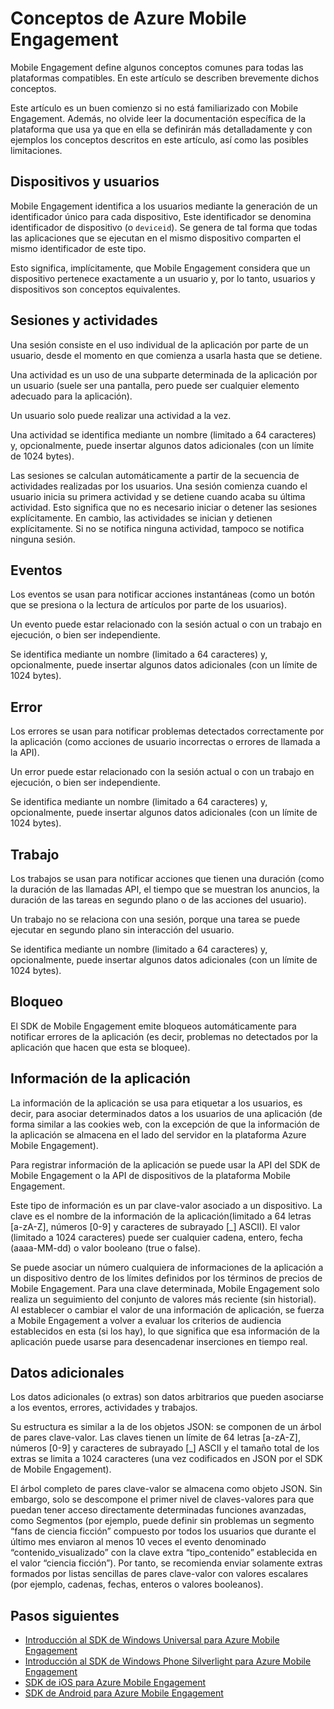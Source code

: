 <properties
	pageTitle="Conceptos de Mobile Engagement | Microsoft Azure"
	description="Conceptos de Azure Mobile Engagement"
	services="mobile-engagement"
	documentationCenter="mobile"
	authors="piyushjo"
	manager="dwrede"
	editor="" />

<tags
	ms.service="mobile-engagement"
	ms.workload="mobile"
	ms.tgt_pltfrm="mobile-android"
	ms.devlang="na"
	ms.topic="get-started-article"
	ms.date="08/19/2016"
	ms.author="piyushjo" />

# Conceptos de Azure Mobile Engagement

Mobile Engagement define algunos conceptos comunes para todas las plataformas compatibles. En este artículo se describen brevemente dichos conceptos.

Este artículo es un buen comienzo si no está familiarizado con Mobile Engagement. Además, no olvide leer la documentación específica de la plataforma que usa ya que en ella se definirán más detalladamente y con ejemplos los conceptos descritos en este artículo, así como las posibles limitaciones.

## Dispositivos y usuarios
Mobile Engagement identifica a los usuarios mediante la generación de un identificador único para cada dispositivo, Este identificador se denomina identificador de dispositivo (o `deviceid`). Se genera de tal forma que todas las aplicaciones que se ejecutan en el mismo dispositivo comparten el mismo identificador de este tipo.

Esto significa, implícitamente, que Mobile Engagement considera que un dispositivo pertenece exactamente a un usuario y, por lo tanto, usuarios y dispositivos son conceptos equivalentes.

## Sesiones y actividades
Una sesión consiste en el uso individual de la aplicación por parte de un usuario, desde el momento en que comienza a usarla hasta que se detiene.

Una actividad es un uso de una subparte determinada de la aplicación por un usuario (suele ser una pantalla, pero puede ser cualquier elemento adecuado para la aplicación).

Un usuario solo puede realizar una actividad a la vez.

Una actividad se identifica mediante un nombre (limitado a 64 caracteres) y, opcionalmente, puede insertar algunos datos adicionales (con un límite de 1024 bytes).

Las sesiones se calculan automáticamente a partir de la secuencia de actividades realizadas por los usuarios. Una sesión comienza cuando el usuario inicia su primera actividad y se detiene cuando acaba su última actividad. Esto significa que no es necesario iniciar o detener las sesiones explícitamente. En cambio, las actividades se inician y detienen explícitamente. Si no se notifica ninguna actividad, tampoco se notifica ninguna sesión.

## Eventos
Los eventos se usan para notificar acciones instantáneas (como un botón que se presiona o la lectura de artículos por parte de los usuarios).

Un evento puede estar relacionado con la sesión actual o con un trabajo en ejecución, o bien ser independiente.

Se identifica mediante un nombre (limitado a 64 caracteres) y, opcionalmente, puede insertar algunos datos adicionales (con un límite de 1024 bytes).

## Error
Los errores se usan para notificar problemas detectados correctamente por la aplicación (como acciones de usuario incorrectas o errores de llamada a la API).

Un error puede estar relacionado con la sesión actual o con un trabajo en ejecución, o bien ser independiente.

Se identifica mediante un nombre (limitado a 64 caracteres) y, opcionalmente, puede insertar algunos datos adicionales (con un límite de 1024 bytes).

## Trabajo
Los trabajos se usan para notificar acciones que tienen una duración (como la duración de las llamadas API, el tiempo que se muestran los anuncios, la duración de las tareas en segundo plano o de las acciones del usuario).

Un trabajo no se relaciona con una sesión, porque una tarea se puede ejecutar en segundo plano sin interacción del usuario.

Se identifica mediante un nombre (limitado a 64 caracteres) y, opcionalmente, puede insertar algunos datos adicionales (con un límite de 1024 bytes).

## Bloqueo
El SDK de Mobile Engagement emite bloqueos automáticamente para notificar errores de la aplicación (es decir, problemas no detectados por la aplicación que hacen que esta se bloquee).

## Información de la aplicación
La información de la aplicación se usa para etiquetar a los usuarios, es decir, para asociar determinados datos a los usuarios de una aplicación (de forma similar a las cookies web, con la excepción de que la información de la aplicación se almacena en el lado del servidor en la plataforma Azure Mobile Engagement).

Para registrar información de la aplicación se puede usar la API del SDK de Mobile Engagement o la API de dispositivos de la plataforma Mobile Engagement.

Este tipo de información es un par clave-valor asociado a un dispositivo. La clave es el nombre de la información de la aplicación(limitado a 64 letras [a-zA-Z], números [0-9] y caracteres de subrayado [\_] ASCII). El valor (limitado a 1024 caracteres) puede ser cualquier cadena, entero, fecha (aaaa-MM-dd) o valor booleano (true o false).

Se puede asociar un número cualquiera de informaciones de la aplicación a un dispositivo dentro de los límites definidos por los términos de precios de Mobile Engagement. Para una clave determinada, Mobile Engagement solo realiza un seguimiento del conjunto de valores más reciente (sin historial). Al establecer o cambiar el valor de una información de aplicación, se fuerza a Mobile Engagement a volver a evaluar los criterios de audiencia establecidos en esta (si los hay), lo que significa que esa información de la aplicación puede usarse para desencadenar inserciones en tiempo real.

## Datos adicionales
Los datos adicionales (o extras) son datos arbitrarios que pueden asociarse a los eventos, errores, actividades y trabajos.

Su estructura es similar a la de los objetos JSON: se componen de un árbol de pares clave-valor. Las claves tienen un límite de 64 letras [a-zA-Z], números [0-9] y caracteres de subrayado [\_] ASCII y el tamaño total de los extras se limita a 1024 caracteres (una vez codificados en JSON por el SDK de Mobile Engagement).

El árbol completo de pares clave-valor se almacena como objeto JSON. Sin embargo, solo se descompone el primer nivel de claves-valores para que puedan tener acceso directamente determinadas funciones avanzadas, como Segmentos (por ejemplo, puede definir sin problemas un segmento “fans de ciencia ficción” compuesto por todos los usuarios que durante el último mes enviaron al menos 10 veces el evento denominado “contenido\_visualizado” con la clave extra “tipo\_contenido” establecida en el valor “ciencia ficción”). Por tanto, se recomienda enviar solamente extras formados por listas sencillas de pares clave-valor con valores escalares (por ejemplo, cadenas, fechas, enteros o valores booleanos).

## Pasos siguientes

- [Introducción al SDK de Windows Universal para Azure Mobile Engagement](mobile-engagement-windows-store-sdk-overview.md)
- [Introducción al SDK de Windows Phone Silverlight para Azure Mobile Engagement](mobile-engagement-windows-phone-sdk-overview.md)
- [SDK de iOS para Azure Mobile Engagement](mobile-engagement-ios-sdk-overview.md)
- [SDK de Android para Azure Mobile Engagement](mobile-engagement-android-sdk-overview.md)

<!---HONumber=AcomDC_0824_2016-->